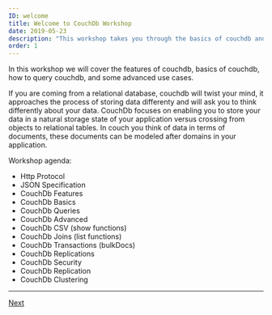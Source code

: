 ```yaml
---
ID: welcome
title: Welcome to CouchDb Workshop
date: 2019-05-23
description: "This workshop takes you through the basics of couchdb and focuses on learning http protocol and the json specification"
order: 1
---
```


In this workshop we will cover the features of couchdb, basics of couchdb, how to query couchdb, and some advanced use cases.

If you are coming from a relational database, couchdb will twist your mind, it approaches the process of storing data differenty and will ask you to think differently about your data. CouchDb focuses on enabling you to store your data in a natural storage state of your application versus crossing from objects to relational tables. In couch you think of data in terms of documents, these documents can be modeled after domains in your application.

Workshop agenda:

* Http Protocol
* JSON Specification
* CouchDb Features
* CouchDb Basics
* CouchDb Queries
* CouchDb Advanced
* CouchDb CSV (show functions)
* CouchDb Joins (list functions)
* CouchDb Transactions (bulkDocs)
* CouchDb Replications
* CouchDb Security
* CouchDb Replication
* CouchDb Clustering


---

<a class="button" href="/couchdb-core">Next</a>
